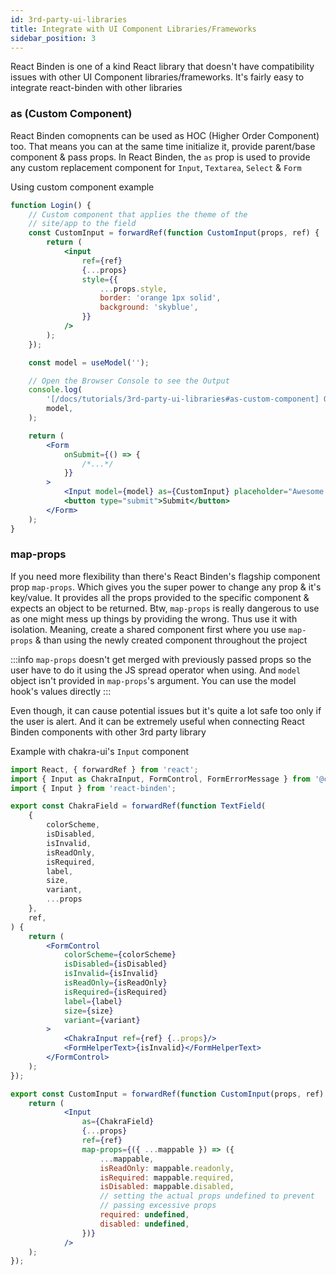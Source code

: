 ```yaml
---
id: 3rd-party-ui-libraries
title: Integrate with UI Component Libraries/Frameworks
sidebar_position: 3
---
```


React Binden is one of a kind React library that doesn't have compatibility issues with other UI Component libraries/frameworks. It's fairly easy to integrate react-binden with other libraries

### as (Custom Component)

React Binden comopnents can be used as HOC (Higher Order Component) too. That means you can at the same time initialize it, provide parent/base component & pass props. In React Binden, the `as` prop is used to provide any custom replacement component for `Input`, `Textarea`, `Select` & `Form`

Using custom component example

```jsx live
function Login() {
    // Custom component that applies the theme of the
    // site/app to the field
    const CustomInput = forwardRef(function CustomInput(props, ref) {
        return (
            <input
                ref={ref}
                {...props}
                style={{
                    ...props.style,
                    border: 'orange 1px solid',
                    background: 'skyblue',
                }}
            />
        );
    });

    const model = useModel('');

    // Open the Browser Console to see the Output
    console.log(
        '[/docs/tutorials/3rd-party-ui-libraries#as-custom-component] Output:',
        model,
    );

    return (
        <Form
            onSubmit={() => {
                /*...*/
            }}
        >
            <Input model={model} as={CustomInput} placeholder="Awesome Input" />
            <button type="submit">Submit</button>
        </Form>
    );
}
```

### map-props

If you need more flexibility than there's React Binden's flagship component prop `map-props`. Which gives you the super power to change any prop & it's key/value. It provides all the props provided to the specific component & expects an object to be returned. Btw, `map-props` is really dangerous to use as one might mess up things by providing the wrong. Thus use it with isolation. Meaning, create a shared component first where you use `map-props` & than using the newly created component throughout the project

:::info
`map-props` doesn't get merged with previously passed props so the user have to do it using the JS spread operator when using. And `model` object isn't provided in `map-props`'s argument. You can use the model hook's values directly
:::

Even though, it can cause potential issues but it's quite a lot safe too only if the user is alert. And it can be extremely useful when connecting React Binden components with other 3rd party library

Example with chakra-ui's `Input` component

```jsx
import React, { forwardRef } from 'react';
import { Input as ChakraInput, FormControl, FormErrorMessage } from '@chakra-ui/react';
import { Input } from 'react-binden';

export const ChakraField = forwardRef(function TextField(
    {
        colorScheme,
        isDisabled,
        isInvalid,
        isReadOnly,
        isRequired,
        label,
        size,
        variant,
        ...props
    },
    ref,
) {
    return (
        <FormControl
            colorScheme={colorScheme}
            isDisabled={isDisabled}
            isInvalid={isInvalid}
            isReadOnly={isReadOnly}
            isRequired={isRequired}
            label={label}
            size={size}
            variant={variant}
        >
            <ChakraInput ref={ref} {..props}/>
            <FormHelperText>{isInvalid}</FormHelperText>
        </FormControl>
    );
});

export const CustomInput = forwardRef(function CustomInput(props, ref) {
    return (
            <Input
                as={ChakraField}
                {...props}
                ref={ref}
                map-props={({ ...mappable }) => ({
                    ...mappable,
                    isReadOnly: mappable.readonly,
                    isRequired: mappable.required,
                    isDisabled: mappable.disabled,
                    // setting the actual props undefined to prevent
                    // passing excessive props
                    required: undefined,
                    disabled: undefined,
                })}
            />
    );
});
```
